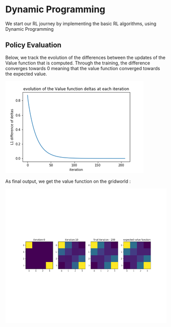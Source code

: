 # Dynamic Programming

We start our RL journey by implementing the basic RL algorithms, using Dynamic Programming

## Policy Evaluation
Below, we track the evolution of the differences between the updates of the Value function that is computed. Through the training, the difference converges towards 0 meaning that the value function converged towards the expected value.

![alt text](https://github.com/simon555/RL/blob/master/DP/PolicyEvaluation.png)

As final output, we get the value function on the gridworld : 

![alt ](https://github.com/simon555/RL/blob/master/DP/EvolutionPolicyEvaluation.png)
